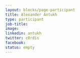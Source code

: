 ```yaml
---
layout: blocks/page-participant
title: Alexander Antukh
type: participant
job-title:
image: 
linkedin: antukh
twitter: c0rdis
facebook:
status: empty
---
```

